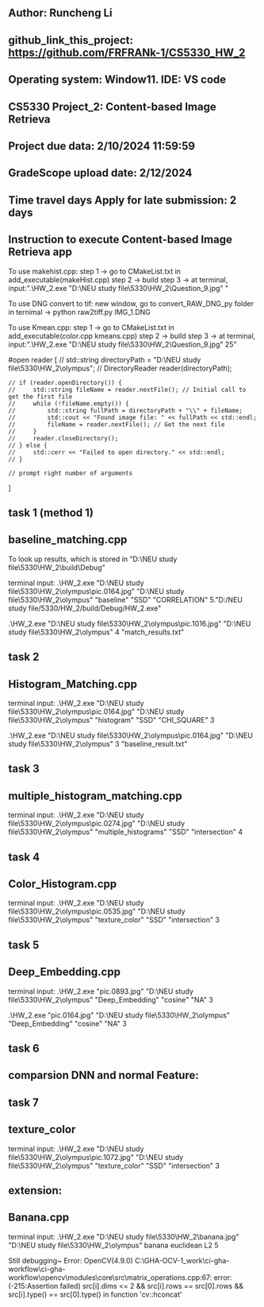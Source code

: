 ## Author: Runcheng Li
## github_link_this_project: https://github.com/FRFRANk-1/CS5330_HW_2

## Operating system: Window11. IDE: VS code

## CS5330 Project_2: Content-based Image Retrieva

## Project due data: 2/10/2024 11:59:59
## GradeScope upload date: 2/12/2024
## Time travel days Apply for late submission: 2 days



## Instruction to execute Content-based Image Retrieva app
To use makehist.cpp:
step 1 -> go to CMakeList.txt in add_executable(makeHist.cpp)
step 2 -> build
step 3 -> at terminal, input:".\HW_2.exe "D:\NEU study file\5330\HW_2\Question_9.jpg" "

To use DNG convert to tif:
new window, go to convert_RAW_DNG_py folder
in ternimal -> python raw2tiff.py IMG_1.DNG

To use Kmean.cpp:
step 1 -> go to CMakeList.txt in add_executable(color.cpp kmeans.cpp)
step 2 -> build
step 3 -> at terminal, input:".\HW_2.exe "D:\NEU study file\5330\HW_2\Question_9.jpg" 25"

#open reader
[    // std::string directoryPath = "D:\\NEU study file\\5330\\HW_2\\olympus";
    // DirectoryReader reader(directoryPath);

    // if (reader.openDirectory()) {
    //     std::string fileName = reader.nextFile(); // Initial call to get the first file
    //     while (!fileName.empty()) {
    //         std::string fullPath = directoryPath + "\\" + fileName;
    //         std::cout << "Found image file: " << fullPath << std::endl;
    //         fileName = reader.nextFile(); // Get the next file
    //     }
    //     reader.closeDirectory();
    // } else {
    //     std::cerr << "Failed to open directory." << std::endl;
    // }

    // prompt right number of arguments
]

## 

## task 1 (method 1)
## baseline_matching.cpp
To look up results, which is stored in "D:\\NEU study file\\5330\\HW_2\\build\\Debug"

terminal input:
.\HW_2.exe "D:\NEU study file\5330\HW_2\olympus\pic.0164.jpg" "D:\NEU study file\5330\HW_2\olympus" "baseline" "SSD" "CORRELATION" 5."D:/NEU study file/5330/HW_2/build/Debug/HW_2.exe"

.\HW_2.exe "D:\NEU study file\5330\HW_2\olympus\pic.1016.jpg" "D:\NEU study file\5330\HW_2\olympus" 4 "match_results.txt"

## task 2
## Histogram_Matching.cpp

terminal input: 
.\HW_2.exe "D:\NEU study file\5330\HW_2\olympus\pic.0164.jpg" "D:\NEU study file\5330\HW_2\olympus" "histogram" "SSD" "CHI_SQUARE" 3   

.\HW_2.exe "D:\NEU study file\5330\HW_2\olympus\pic.0164.jpg" "D:\NEU study file\5330\HW_2\olympus" 3 "baseline_result.txt"  

## task 3
## multiple_histogram_matching.cpp

terminal input:
.\HW_2.exe "D:\NEU study file\5330\HW_2\olympus\pic.0274.jpg" "D:\NEU study file\5330\HW_2\olympus" "multiple_histograms" "SSD" "intersection" 4 

## task 4
## Color_Histogram.cpp

terminal input:
.\HW_2.exe "D:\NEU study file\5330\HW_2\olympus\pic.0535.jpg" "D:\NEU study file\5330\HW_2\olympus" "texture_color" "SSD" "intersection" 3      

## task 5
## Deep_Embedding.cpp

terminal input:
 .\HW_2.exe "pic.0893.jpg" "D:\NEU study file\5330\HW_2\olympus" "Deep_Embedding" "cosine" "NA" 3   

 .\HW_2.exe "pic.0164.jpg" "D:\NEU study file\5330\HW_2\olympus" "Deep_Embedding" "cosine" "NA" 3 

## task 6
## comparsion DNN and normal Feature:


## task 7
## texture_color  
terminal input:
 .\HW_2.exe "D:\NEU study file\5330\HW_2\olympus\pic.1072.jpg" "D:\NEU study file\5330\HW_2\olympus" "texture_color" "SSD" "intersection" 3 

## extension:
## Banana.cpp

 terminal input:
 .\HW_2.exe "D:\NEU study file\5330\HW_2\banana.jpg" "D:\NEU study file\5330\HW_2\olympus" banana euclidean L2 5

Still debugging~ 
Error: OpenCV(4.9.0) C:\GHA-OCV-1\_work\ci-gha-workflow\ci-gha-workflow\opencv\modules\core\src\matrix_operations.cpp:67: error: (-215:Assertion failed) src[i].dims <= 2 && src[i].rows == src[0].rows && src[i].type() == src[0].type() in function 'cv::hconcat'
